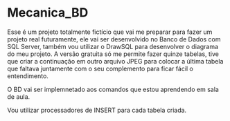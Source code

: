 # Mecanica_BD

Esse é um projeto totalmente fictício que vai me preparar para fazer um projeto real futuramente, ele vai ser desenvolvido no Banco de Dados com SQL Server, também vou utilizar o DrawSQL para desenvolver o diagrama do meu projeto. A versão gratuita só me permite fazer quinze tabelas, tive que criar a continuação em outro arquivo JPEG para colocar a última tabela que faltava juntamente com o seu complemento para ficar fácil o entendimento.

O BD vai ser implemnetado aos comandos que estou aprendendo em sala de aula.

Vou utilizar processadores de INSERT para cada tabela criada.
